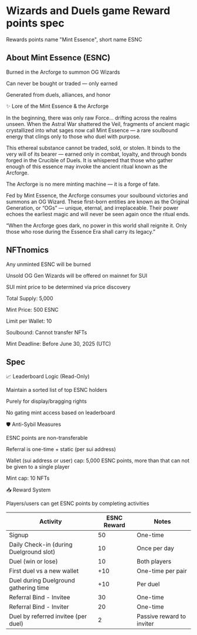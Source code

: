 # Wizards and Duels game Reward points spec

Rewards points name "Mint Essence", short name ESNC

## About Mint Essence (ESNC)

Burned in the Arcforge to summon OG Wizards

Can never be bought or traded — only earned

Generated from duels, alliances, and honor

✨ Lore of the Mint Essence & the Arcforge

In the beginning, there was only raw Force... drifting across the realms unseen.
When the Astral War shattered the Veil, fragments of ancient magic crystallized into what sages now call Mint Essence — a rare soulbound energy that clings only to those who duel with purpose.

This ethereal substance cannot be traded, sold, or stolen. It binds to the very will of its bearer — earned only in combat, loyalty, and through bonds forged in the Crucible of Duels. It is whispered that those who gather enough of this essence may invoke the ancient ritual known as the Arcforge.

The Arcforge is no mere minting machine — it is a forge of fate.

Fed by Mint Essence, the Arcforge consumes your soulbound victories and summons an OG Wizard. These first-born entities are known as the Original Generation, or “OGs” — unique, eternal, and irreplaceable. Their power echoes the earliest magic and will never be seen again once the ritual ends.

“When the Arcforge goes dark, no power in this world shall reignite it. Only those who rose during the Essence Era shall carry its legacy.”

## NFTnomics

Any unminted ESNC will be burned

Unsold OG Gen Wizards will be offered on mainnet for SUI

SUI mint price to be determined via price discovery

Total Supply: 5,000

Mint Price: 500 ESNC

Limit per Wallet: 10

Soulbound: Cannot transfer NFTs

Mint Deadline: Before June 30, 2025 (UTC)

## Spec

📈 Leaderboard Logic (Read-Only)

Maintain a sorted list of top ESNC holders

Purely for display/bragging rights

No gating mint access based on leaderboard

🛡️ Anti-Sybil Measures

ESNC points are non-transferable

Referral is one-time + static (per sui address)

Wallet (sui address or user) cap: 5,000 ESNC points, more than that can not be given to a single player

Mint cap: 10 NFTs

📥 Reward System

Players/users can get ESNC points by completing activities

| Activity                                | ESNC Reward | Notes                     |
| --------------------------------------- | ----------- | ------------------------- |
| Signup                                  | 50          | One-time                  |
| Daily Check-in (during Duelground slot) | 10          | Once per day              |
| Duel (win or lose)                      | 10          | Both players              |
| First duel vs a new wallet              | +10         | One-time per pair         |
| Duel during Duelground gathering time   | +10         | Per duel                  |
| Referral Bind - Invitee                 | 30          | One-time                  |
| Referral Bind - Inviter                 | 20          | One-time                  |
| Duel by referred invitee (per duel)     | 2           | Passive reward to inviter |
